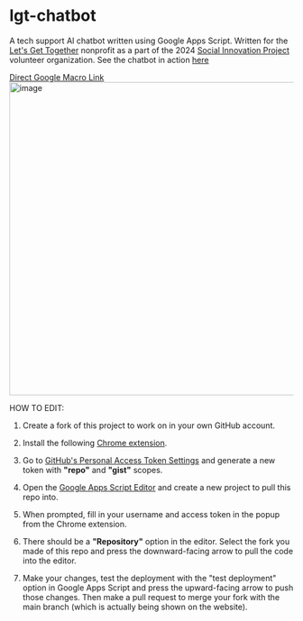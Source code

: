 # lgt-chatbot
A tech support AI chatbot written using Google Apps Script. Written for the [Let's Get Together](https://www.letsgettogether.ca/) nonprofit as a part of the 2024 [Social Innovation Project](https://www.utm.utoronto.ca/utm-engage/volunteering/social-innovation-project) volunteer organization.
See the chatbot in action [here](https://sites.google.com/view/lgt-help/home)

[Direct Google Macro Link](https://script.google.com/macros/s/AKfycbyT4pZE8nHDmnZ6YET55d5dGkN37KD-lhQcQfBIwaJtby-5cpr6eomRamjsgeyTuB2h/exec)
<img width="1568" height="556" alt="image" src="https://github.com/user-attachments/assets/ce6d1690-7e55-41d3-a5e9-8c2ce24ce3d9" />

HOW TO EDIT:
1. Create a fork of this project to work on in your own GitHub account.

2. Install the following [Chrome extension](https://chromewebstore.google.com/detail/google-apps-script-github/lfjcgcmkmjjlieihflfhjopckgpelofo?hl=en).

3. Go to [GitHub's Personal Access Token Settings](https://github.com/settings/tokens) and generate a new token with **"repo"** and **"gist"** scopes.

4. Open the [Google Apps Script Editor](https://script.google.com/home) and create a new project to pull this repo into.

5. When prompted, fill in your username and access token in the popup from the Chrome extension.

6. There should be a **"Repository"** option in the editor. Select the fork you made of this repo and press the downward-facing arrow to pull the code into the editor.

7. Make your changes, test the deployment with the "test deployment" option in Google Apps Script and press the upward-facing arrow to push those changes. Then make a pull request to merge your fork with the main branch (which is actually being shown on the website).
